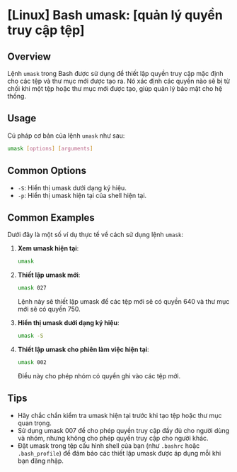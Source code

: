 # [Linux] Bash umask: [quản lý quyền truy cập tệp]

## Overview
Lệnh `umask` trong Bash được sử dụng để thiết lập quyền truy cập mặc định cho các tệp và thư mục mới được tạo ra. Nó xác định các quyền nào sẽ bị từ chối khi một tệp hoặc thư mục mới được tạo, giúp quản lý bảo mật cho hệ thống.

## Usage
Cú pháp cơ bản của lệnh `umask` như sau:

```bash
umask [options] [arguments]
```

## Common Options
- `-S`: Hiển thị umask dưới dạng ký hiệu.
- `-p`: Hiển thị umask hiện tại của shell hiện tại.

## Common Examples
Dưới đây là một số ví dụ thực tế về cách sử dụng lệnh `umask`:

1. **Xem umask hiện tại**:
   ```bash
   umask
   ```

2. **Thiết lập umask mới**:
   ```bash
   umask 027
   ```
   Lệnh này sẽ thiết lập umask để các tệp mới sẽ có quyền 640 và thư mục mới sẽ có quyền 750.

3. **Hiển thị umask dưới dạng ký hiệu**:
   ```bash
   umask -S
   ```

4. **Thiết lập umask cho phiên làm việc hiện tại**:
   ```bash
   umask 002
   ```
   Điều này cho phép nhóm có quyền ghi vào các tệp mới.

## Tips
- Hãy chắc chắn kiểm tra umask hiện tại trước khi tạo tệp hoặc thư mục quan trọng.
- Sử dụng umask 007 để cho phép quyền truy cập đầy đủ cho người dùng và nhóm, nhưng không cho phép quyền truy cập cho người khác.
- Đặt umask trong tệp cấu hình shell của bạn (như `.bashrc` hoặc `.bash_profile`) để đảm bảo các thiết lập umask được áp dụng mỗi khi bạn đăng nhập.